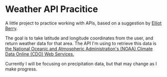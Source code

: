 # Weather API Pracitice

A little project to practice working with APIs, based on a suggestion
by [Elliot Berry](https://github.com/elliotberry). 

The goal is to take latitude and longitude coordinates from the user, and 
return weather data for that area. The API I'm using to retrieve this data 
is [the National Oceanic and Atmospheric Administration's (NOAA) Climate Data 
Online (CDO) Web Services.](https://www.ncdc.noaa.gov/cdo-web/webservices/v2)

Currently I will be focusing on precipitation data, but that may change as
I make progress.
